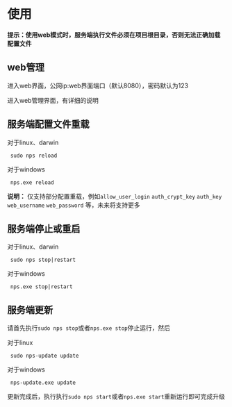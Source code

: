 # 使用
**提示：使用web模式时，服务端执行文件必须在项目根目录，否则无法正确加载配置文件**

## web管理

进入web界面，公网ip:web界面端口（默认8080），密码默认为123

进入web管理界面，有详细的说明

## 服务端配置文件重载
对于linux、darwin
```shell
 sudo nps reload
```
对于windows
```shell
 nps.exe reload
```
**说明：** 仅支持部分配置重载，例如`allow_user_login` `auth_crypt_key` `auth_key` `web_username` `web_password` 等，未来将支持更多


## 服务端停止或重启
对于linux、darwin
```shell
 sudo nps stop|restart
```
对于windows
```shell
 nps.exe stop|restart
```
## 服务端更新
请首先执行`sudo nps stop`或者`nps.exe stop`停止运行，然后

对于linux
```shell
 sudo nps-update update
```
对于windows
```shell
 nps-update.exe update
```

更新完成后，执行执行`sudo nps start`或者`nps.exe start`重新运行即可完成升级